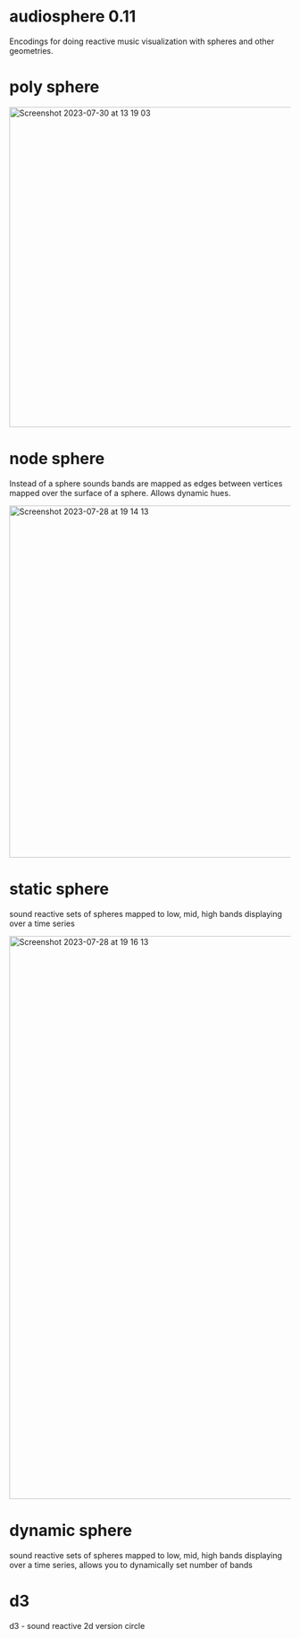 # audiosphere 0.11 

Encodings for doing reactive music visualization with spheres and other geometries. 

# poly sphere

<img width="572" alt="Screenshot 2023-07-30 at 13 19 03" src="https://github.com/fractastical/audiosphere/assets/589191/9f220bc4-c54e-4fd6-91ad-3f52ca5c14e2">


# node sphere

Instead of a sphere sounds bands are mapped as edges between vertices mapped over the surface of a sphere. Allows dynamic hues.  

<img width="629" alt="Screenshot 2023-07-28 at 19 14 13" src="https://github.com/fractastical/audiosphere/assets/589191/54ac91ad-b845-4b31-aa3f-e79eb21f186d">



# static sphere

sound reactive sets of spheres mapped to low, mid, high bands displaying over a time series

<img width="1006" alt="Screenshot 2023-07-28 at 19 16 13" src="https://github.com/fractastical/audiosphere/assets/589191/d147a44c-f533-49b1-944f-c31ad5c26613">



# dynamic sphere


 sound reactive sets of spheres mapped to low, mid, high bands displaying over a time series, allows you to dynamically set number of bands


# d3

d3 - sound reactive 2d version circle
